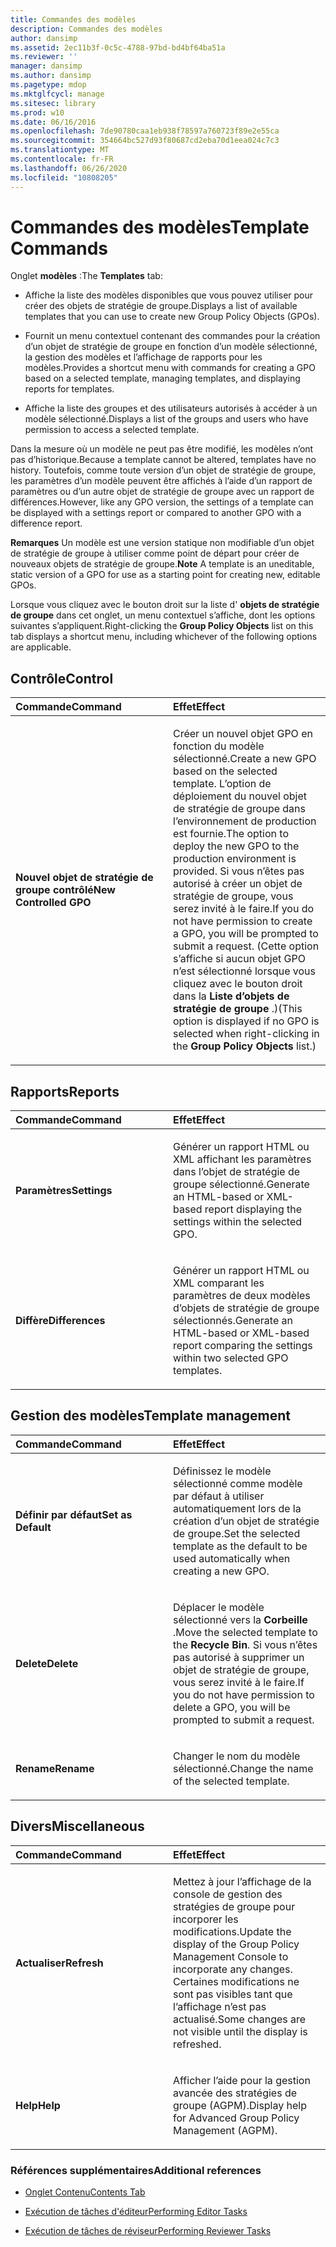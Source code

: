 ```yaml
---
title: Commandes des modèles
description: Commandes des modèles
author: dansimp
ms.assetid: 2ec11b3f-0c5c-4788-97bd-bd4bf64ba51a
ms.reviewer: ''
manager: dansimp
ms.author: dansimp
ms.pagetype: mdop
ms.mktglfcycl: manage
ms.sitesec: library
ms.prod: w10
ms.date: 06/16/2016
ms.openlocfilehash: 7de90780caa1eb938f78597a760723f89e2e55ca
ms.sourcegitcommit: 354664bc527d93f80687cd2eba70d1eea024c7c3
ms.translationtype: MT
ms.contentlocale: fr-FR
ms.lasthandoff: 06/26/2020
ms.locfileid: "10808205"
---
```

# <span data-ttu-id="34d32-103">Commandes des modèles</span><span class="sxs-lookup"><span data-stu-id="34d32-103">Template Commands</span></span>


<span data-ttu-id="34d32-104">Onglet **modèles** :</span><span class="sxs-lookup"><span data-stu-id="34d32-104">The **Templates** tab:</span></span>

-   <span data-ttu-id="34d32-105">Affiche la liste des modèles disponibles que vous pouvez utiliser pour créer des objets de stratégie de groupe.</span><span class="sxs-lookup"><span data-stu-id="34d32-105">Displays a list of available templates that you can use to create new Group Policy Objects (GPOs).</span></span>

-   <span data-ttu-id="34d32-106">Fournit un menu contextuel contenant des commandes pour la création d’un objet de stratégie de groupe en fonction d’un modèle sélectionné, la gestion des modèles et l’affichage de rapports pour les modèles.</span><span class="sxs-lookup"><span data-stu-id="34d32-106">Provides a shortcut menu with commands for creating a GPO based on a selected template, managing templates, and displaying reports for templates.</span></span>

-   <span data-ttu-id="34d32-107">Affiche la liste des groupes et des utilisateurs autorisés à accéder à un modèle sélectionné.</span><span class="sxs-lookup"><span data-stu-id="34d32-107">Displays a list of the groups and users who have permission to access a selected template.</span></span>

<span data-ttu-id="34d32-108">Dans la mesure où un modèle ne peut pas être modifié, les modèles n’ont pas d’historique.</span><span class="sxs-lookup"><span data-stu-id="34d32-108">Because a template cannot be altered, templates have no history.</span></span> <span data-ttu-id="34d32-109">Toutefois, comme toute version d’un objet de stratégie de groupe, les paramètres d’un modèle peuvent être affichés à l’aide d’un rapport de paramètres ou d’un autre objet de stratégie de groupe avec un rapport de différences.</span><span class="sxs-lookup"><span data-stu-id="34d32-109">However, like any GPO version, the settings of a template can be displayed with a settings report or compared to another GPO with a difference report.</span></span>

<span data-ttu-id="34d32-110">**Remarques**  Un modèle est une version statique non modifiable d’un objet de stratégie de groupe à utiliser comme point de départ pour créer de nouveaux objets de stratégie de groupe.</span><span class="sxs-lookup"><span data-stu-id="34d32-110">**Note** A template is an uneditable, static version of a GPO for use as a starting point for creating new, editable GPOs.</span></span>

 

<span data-ttu-id="34d32-111">Lorsque vous cliquez avec le bouton droit sur la liste d' **objets de stratégie de groupe** dans cet onglet, un menu contextuel s’affiche, dont les options suivantes s’appliquent.</span><span class="sxs-lookup"><span data-stu-id="34d32-111">Right-clicking the **Group Policy Objects** list on this tab displays a shortcut menu, including whichever of the following options are applicable.</span></span>

## <span data-ttu-id="34d32-112">Contrôle</span><span class="sxs-lookup"><span data-stu-id="34d32-112">Control</span></span>


<table>
<colgroup>
<col width="50%" />
<col width="50%" />
</colgroup>
<thead>
<tr class="header">
<th align="left"><span data-ttu-id="34d32-113">Commande</span><span class="sxs-lookup"><span data-stu-id="34d32-113">Command</span></span></th>
<th align="left"><span data-ttu-id="34d32-114">Effet</span><span class="sxs-lookup"><span data-stu-id="34d32-114">Effect</span></span></th>
</tr>
</thead>
<tbody>
<tr class="odd">
<td align="left"><p><strong><span data-ttu-id="34d32-115">Nouvel objet de stratégie de groupe contrôlé</span><span class="sxs-lookup"><span data-stu-id="34d32-115">New Controlled GPO</span></span></strong></p></td>
<td align="left"><p><span data-ttu-id="34d32-116">Créer un nouvel objet GPO en fonction du modèle sélectionné.</span><span class="sxs-lookup"><span data-stu-id="34d32-116">Create a new GPO based on the selected template.</span></span> <span data-ttu-id="34d32-117">L’option de déploiement du nouvel objet de stratégie de groupe dans l’environnement de production est fournie.</span><span class="sxs-lookup"><span data-stu-id="34d32-117">The option to deploy the new GPO to the production environment is provided.</span></span> <span data-ttu-id="34d32-118">Si vous n’êtes pas autorisé à créer un objet de stratégie de groupe, vous serez invité à le faire.</span><span class="sxs-lookup"><span data-stu-id="34d32-118">If you do not have permission to create a GPO, you will be prompted to submit a request.</span></span> <span data-ttu-id="34d32-119">(Cette option s’affiche si aucun objet GPO n’est sélectionné lorsque vous cliquez avec le bouton droit dans la <strong> Liste d’objets de stratégie de groupe </strong> .)</span><span class="sxs-lookup"><span data-stu-id="34d32-119">(This option is displayed if no GPO is selected when right-clicking in the <strong>Group Policy Objects</strong> list.)</span></span></p></td>
</tr>
</tbody>
</table>

 

## <span data-ttu-id="34d32-120">Rapports</span><span class="sxs-lookup"><span data-stu-id="34d32-120">Reports</span></span>


<table>
<colgroup>
<col width="50%" />
<col width="50%" />
</colgroup>
<thead>
<tr class="header">
<th align="left"><span data-ttu-id="34d32-121">Commande</span><span class="sxs-lookup"><span data-stu-id="34d32-121">Command</span></span></th>
<th align="left"><span data-ttu-id="34d32-122">Effet</span><span class="sxs-lookup"><span data-stu-id="34d32-122">Effect</span></span></th>
</tr>
</thead>
<tbody>
<tr class="odd">
<td align="left"><p><strong><span data-ttu-id="34d32-123">Paramètres</span><span class="sxs-lookup"><span data-stu-id="34d32-123">Settings</span></span></strong></p></td>
<td align="left"><p><span data-ttu-id="34d32-124">Générer un rapport HTML ou XML affichant les paramètres dans l’objet de stratégie de groupe sélectionné.</span><span class="sxs-lookup"><span data-stu-id="34d32-124">Generate an HTML-based or XML-based report displaying the settings within the selected GPO.</span></span></p></td>
</tr>
<tr class="even">
<td align="left"><p><strong><span data-ttu-id="34d32-125">Diffère</span><span class="sxs-lookup"><span data-stu-id="34d32-125">Differences</span></span></strong></p></td>
<td align="left"><p><span data-ttu-id="34d32-126">Générer un rapport HTML ou XML comparant les paramètres de deux modèles d’objets de stratégie de groupe sélectionnés.</span><span class="sxs-lookup"><span data-stu-id="34d32-126">Generate an HTML-based or XML-based report comparing the settings within two selected GPO templates.</span></span></p></td>
</tr>
</tbody>
</table>

 

## <span data-ttu-id="34d32-127">Gestion des modèles</span><span class="sxs-lookup"><span data-stu-id="34d32-127">Template management</span></span>


<table>
<colgroup>
<col width="50%" />
<col width="50%" />
</colgroup>
<thead>
<tr class="header">
<th align="left"><span data-ttu-id="34d32-128">Commande</span><span class="sxs-lookup"><span data-stu-id="34d32-128">Command</span></span></th>
<th align="left"><span data-ttu-id="34d32-129">Effet</span><span class="sxs-lookup"><span data-stu-id="34d32-129">Effect</span></span></th>
</tr>
</thead>
<tbody>
<tr class="odd">
<td align="left"><p><strong><span data-ttu-id="34d32-130">Définir par défaut</span><span class="sxs-lookup"><span data-stu-id="34d32-130">Set as Default</span></span></strong></p></td>
<td align="left"><p><span data-ttu-id="34d32-131">Définissez le modèle sélectionné comme modèle par défaut à utiliser automatiquement lors de la création d’un objet de stratégie de groupe.</span><span class="sxs-lookup"><span data-stu-id="34d32-131">Set the selected template as the default to be used automatically when creating a new GPO.</span></span></p></td>
</tr>
<tr class="even">
<td align="left"><p><strong><span data-ttu-id="34d32-132">Delete</span><span class="sxs-lookup"><span data-stu-id="34d32-132">Delete</span></span></strong></p></td>
<td align="left"><p><span data-ttu-id="34d32-133">Déplacer le modèle sélectionné vers la <strong> Corbeille </strong> .</span><span class="sxs-lookup"><span data-stu-id="34d32-133">Move the selected template to the <strong>Recycle Bin</strong>.</span></span> <span data-ttu-id="34d32-134">Si vous n’êtes pas autorisé à supprimer un objet de stratégie de groupe, vous serez invité à le faire.</span><span class="sxs-lookup"><span data-stu-id="34d32-134">If you do not have permission to delete a GPO, you will be prompted to submit a request.</span></span></p></td>
</tr>
<tr class="odd">
<td align="left"><p><strong><span data-ttu-id="34d32-135">Rename</span><span class="sxs-lookup"><span data-stu-id="34d32-135">Rename</span></span></strong></p></td>
<td align="left"><p><span data-ttu-id="34d32-136">Changer le nom du modèle sélectionné.</span><span class="sxs-lookup"><span data-stu-id="34d32-136">Change the name of the selected template.</span></span></p></td>
</tr>
</tbody>
</table>

 

## <span data-ttu-id="34d32-137">Divers</span><span class="sxs-lookup"><span data-stu-id="34d32-137">Miscellaneous</span></span>


<table>
<colgroup>
<col width="50%" />
<col width="50%" />
</colgroup>
<thead>
<tr class="header">
<th align="left"><span data-ttu-id="34d32-138">Commande</span><span class="sxs-lookup"><span data-stu-id="34d32-138">Command</span></span></th>
<th align="left"><span data-ttu-id="34d32-139">Effet</span><span class="sxs-lookup"><span data-stu-id="34d32-139">Effect</span></span></th>
</tr>
</thead>
<tbody>
<tr class="odd">
<td align="left"><p><strong><span data-ttu-id="34d32-140">Actualiser</span><span class="sxs-lookup"><span data-stu-id="34d32-140">Refresh</span></span></strong></p></td>
<td align="left"><p><span data-ttu-id="34d32-141">Mettez à jour l’affichage de la console de gestion des stratégies de groupe pour incorporer les modifications.</span><span class="sxs-lookup"><span data-stu-id="34d32-141">Update the display of the Group Policy Management Console to incorporate any changes.</span></span> <span data-ttu-id="34d32-142">Certaines modifications ne sont pas visibles tant que l’affichage n’est pas actualisé.</span><span class="sxs-lookup"><span data-stu-id="34d32-142">Some changes are not visible until the display is refreshed.</span></span></p></td>
</tr>
<tr class="even">
<td align="left"><p><strong><span data-ttu-id="34d32-143">Help</span><span class="sxs-lookup"><span data-stu-id="34d32-143">Help</span></span></strong></p></td>
<td align="left"><p><span data-ttu-id="34d32-144">Afficher l’aide pour la gestion avancée des stratégies de groupe (AGPM).</span><span class="sxs-lookup"><span data-stu-id="34d32-144">Display help for Advanced Group Policy Management (AGPM).</span></span></p></td>
</tr>
</tbody>
</table>

 

### <span data-ttu-id="34d32-145">Références supplémentaires</span><span class="sxs-lookup"><span data-stu-id="34d32-145">Additional references</span></span>

-   [<span data-ttu-id="34d32-146">Onglet Contenu</span><span class="sxs-lookup"><span data-stu-id="34d32-146">Contents Tab</span></span>](contents-tab-agpm30ops.md)

-   [<span data-ttu-id="34d32-147">Exécution de tâches d'éditeur</span><span class="sxs-lookup"><span data-stu-id="34d32-147">Performing Editor Tasks</span></span>](performing-editor-tasks-agpm30ops.md)

-   [<span data-ttu-id="34d32-148">Exécution de tâches de réviseur</span><span class="sxs-lookup"><span data-stu-id="34d32-148">Performing Reviewer Tasks</span></span>](performing-reviewer-tasks-agpm30ops.md)

 

 





